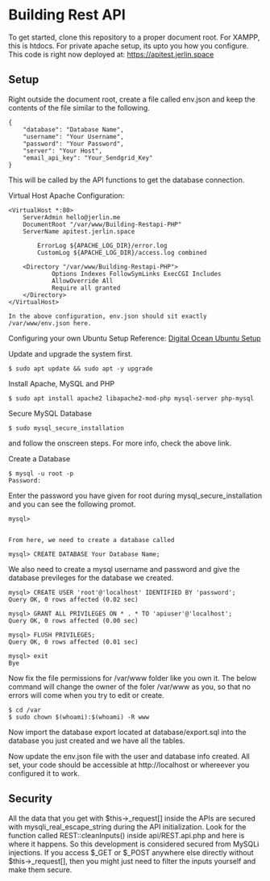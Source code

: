 # Building Rest API
To get started, clone this repository to a proper document root. For XAMPP, this is htdocs. For private apache setup, its upto you how you configure.
This code is right now deployed at: https://apitest.jerlin.space

## Setup

Right outside the document root, create a file called env.json and keep the contents of the file similar to the following.

    {
        "database": "Database Name",
        "username": "Your Username",
        "password": "Your Password",
        "server": "Your Host",
        "email_api_key": "Your_Sendgrid_Key"
    }

This will be called by the API functions to get the database connection.

Virtual Host Apache Configuration:

    <VirtualHost *:80>
        ServerAdmin hello@jerlin.me       
        DocumentRoot "/var/www/Building-Restapi-PHP"
        ServerName apitest.jerlin.space 

            ErrorLog ${APACHE_LOG_DIR}/error.log
            CustomLog ${APACHE_LOG_DIR}/access.log combined

        <Directory "/var/www/Building-Restapi-PHP">
                Options Indexes FollowSymLinks ExecCGI Includes
                AllowOverride All
                Require all granted
        </Directory>
    </VirtualHost>
    
    In the above configuration, env.json should sit exactly /var/www/env.json here.

Configuring your own Ubuntu Setup
Reference: [Digital Ocean Ubuntu Setup](https://www.digitalocean.com/community/tutorials/how-to-install-linux-apache-mysql-php-lamp-stack-on-ubuntu-20-04)

Update and upgrade the system first.


    $ sudo apt update && sudo apt -y upgrade



Install Apache, MySQL and PHP


    $ sudo apt install apache2 libapache2-mod-php mysql-server php-mysql



Secure MySQL Database


    $ sudo mysql_secure_installation


and follow the onscreen steps. For more info, check the above link.

Create a Database


    $ mysql -u root -p
    Password:


Enter the password you have given for root during mysql_secure_installation and you can see the following promot.

    mysql>


    From here, we need to create a database called

    mysql> CREATE DATABASE Your Database Name;


We also need to create a mysql username and password and give the database previleges for the database we created.

    mysql> CREATE USER 'root'@'localhost' IDENTIFIED BY 'password';
    Query OK, 0 rows affected (0.02 sec)

    mysql> GRANT ALL PRIVILEGES ON * . * TO 'apiuser'@'localhost';
    Query OK, 0 rows affected (0.00 sec)

    mysql> FLUSH PRIVILEGES;
    Query OK, 0 rows affected (0.01 sec)

    mysql> exit
    Bye
    
Now fix the file permissions for /var/www folder like you own it. The below command will change the owner of the foler /var/www as you, so that no errors will come when you try to edit or create.


    $ cd /var
    $ sudo chown $(whoami):$(whoami) -R www



Now import the database export located at database/export.sql into the database you just created and we have all the tables.

Now update the env.json file with the user and database info created. All set, your code should be accessible at http://localhost or whereever you configured it to work.

## Security
All the data that you get with $this->_request[] inside the APIs are secured with mysqli_real_escape_string during the API initialization. Look for the function called REST::cleanInputs() inside api/REST.api.php and here is where it happens. So this development is considered secured from MySQLi injections. If you access $_GET or $_POST anywhere else directly without $this->_request[], then you might just need to filter the inputs yourself and make them secure.
